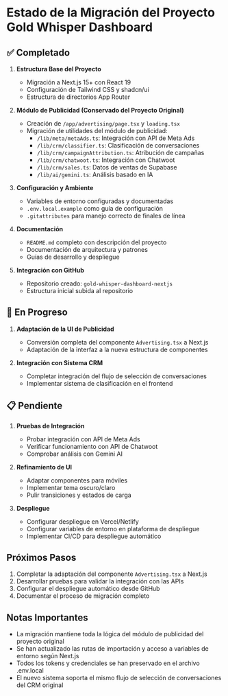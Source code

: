# Estado de la Migración del Proyecto Gold Whisper Dashboard

## ✅ Completado

1. **Estructura Base del Proyecto**
   - Migración a Next.js 15+ con React 19
   - Configuración de Tailwind CSS y shadcn/ui
   - Estructura de directorios App Router

2. **Módulo de Publicidad (Conservado del Proyecto Original)**
   - Creación de `/app/advertising/page.tsx` y `loading.tsx`
   - Migración de utilidades del módulo de publicidad:
     - `/lib/meta/metaAds.ts`: Integración con API de Meta Ads
     - `/lib/crm/classifier.ts`: Clasificación de conversaciones
     - `/lib/crm/campaignAttribution.ts`: Atribución de campañas
     - `/lib/crm/chatwoot.ts`: Integración con Chatwoot
     - `/lib/crm/sales.ts`: Datos de ventas de Supabase
     - `/lib/ai/gemini.ts`: Análisis basado en IA

3. **Configuración y Ambiente**
   - Variables de entorno configuradas y documentadas
   - `.env.local.example` como guía de configuración
   - `.gitattributes` para manejo correcto de finales de línea

4. **Documentación**
   - `README.md` completo con descripción del proyecto
   - Documentación de arquitectura y patrones
   - Guías de desarrollo y despliegue

5. **Integración con GitHub**
   - Repositorio creado: `gold-whisper-dashboard-nextjs`
   - Estructura inicial subida al repositorio

## 🔄 En Progreso

1. **Adaptación de la UI de Publicidad**
   - Conversión completa del componente `Advertising.tsx` a Next.js
   - Adaptación de la interfaz a la nueva estructura de componentes

2. **Integración con Sistema CRM**
   - Completar integración del flujo de selección de conversaciones
   - Implementar sistema de clasificación en el frontend

## 📋 Pendiente

1. **Pruebas de Integración**
   - Probar integración con API de Meta Ads
   - Verificar funcionamiento con API de Chatwoot
   - Comprobar análisis con Gemini AI

2. **Refinamiento de UI**
   - Adaptar componentes para móviles
   - Implementar tema oscuro/claro
   - Pulir transiciones y estados de carga

3. **Despliegue**
   - Configurar despliegue en Vercel/Netlify
   - Configurar variables de entorno en plataforma de despliegue
   - Implementar CI/CD para despliegue automático

## Próximos Pasos

1. Completar la adaptación del componente `Advertising.tsx` a Next.js
2. Desarrollar pruebas para validar la integración con las APIs
3. Configurar el despliegue automático desde GitHub
4. Documentar el proceso de migración completo

## Notas Importantes

- La migración mantiene toda la lógica del módulo de publicidad del proyecto original
- Se han actualizado las rutas de importación y acceso a variables de entorno según Next.js
- Todos los tokens y credenciales se han preservado en el archivo .env.local
- El nuevo sistema soporta el mismo flujo de selección de conversaciones del CRM original